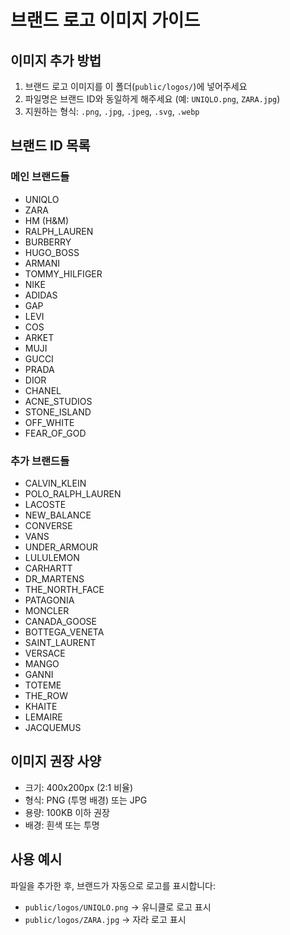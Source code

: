 # 브랜드 로고 이미지 가이드

## 이미지 추가 방법

1. 브랜드 로고 이미지를 이 폴더(`public/logos/`)에 넣어주세요
2. 파일명은 브랜드 ID와 동일하게 해주세요 (예: `UNIQLO.png`, `ZARA.jpg`)
3. 지원하는 형식: `.png`, `.jpg`, `.jpeg`, `.svg`, `.webp`

## 브랜드 ID 목록

### 메인 브랜드들
- UNIQLO
- ZARA  
- HM (H&M)
- RALPH_LAUREN
- BURBERRY
- HUGO_BOSS
- ARMANI
- TOMMY_HILFIGER
- NIKE
- ADIDAS
- GAP
- LEVI
- COS
- ARKET
- MUJI
- GUCCI
- PRADA
- DIOR
- CHANEL
- ACNE_STUDIOS
- STONE_ISLAND
- OFF_WHITE
- FEAR_OF_GOD

### 추가 브랜드들
- CALVIN_KLEIN
- POLO_RALPH_LAUREN
- LACOSTE
- NEW_BALANCE
- CONVERSE
- VANS
- UNDER_ARMOUR
- LULULEMON
- CARHARTT
- DR_MARTENS
- THE_NORTH_FACE
- PATAGONIA
- MONCLER
- CANADA_GOOSE
- BOTTEGA_VENETA
- SAINT_LAURENT
- VERSACE
- MANGO
- GANNI
- TOTEME
- THE_ROW
- KHAITE
- LEMAIRE
- JACQUEMUS

## 이미지 권장 사양
- 크기: 400x200px (2:1 비율)
- 형식: PNG (투명 배경) 또는 JPG
- 용량: 100KB 이하 권장
- 배경: 흰색 또는 투명

## 사용 예시
파일을 추가한 후, 브랜드가 자동으로 로고를 표시합니다:
- `public/logos/UNIQLO.png` → 유니클로 로고 표시
- `public/logos/ZARA.jpg` → 자라 로고 표시